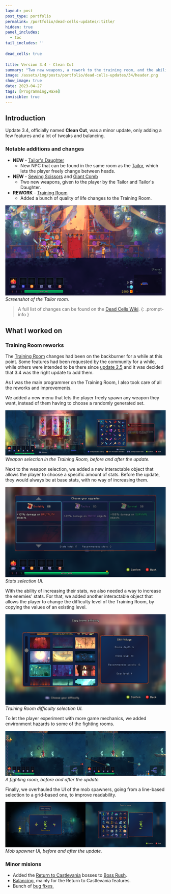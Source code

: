```yaml
---
layout: post
post_type: portfolio
permalink: /portfolio/dead-cells-updates/:title/
hidden: true
panel_includes:
  - toc
tail_includes: ''

dead_cells: true

title: Version 3.4 - Clean Cut
summary: "Two new weapons, a rework to the training room, and the ability to customize the player's head."
image: /assets/img/posts/portfolio/dead-cells-updates/34/header.png
show_image: true
date: 2023-04-27
tags: [Programming,Haxe]
invisible: true
---
```


## Introduction

Update 3.4, officially named **Clean Cut**, was a minor update, only adding a few features and a lot of tweaks and balancing.

### Notable additions and changes

- **NEW** - [Tailor's Daughter](https://deadcells.wiki.gg/wiki/The_Tailor%27s_Daughter)
  - New NPC that can be found in the same room as the [Tailor](https://deadcells.wiki.gg/wiki/The_Tailor), which lets the player freely change between heads.
- **NEW** - [Sewing Scissors](https://deadcells.wiki.gg/wiki/Sewing_Scissors) and [Giant Comb](https://deadcells.wiki.gg/wiki/Giant_Comb)
  - Two new weapons, given to the player by the Tailor and Tailor's Daughter.
- **REWORK** - [Training Room](https://deadcells.wiki.gg/wiki/Training_Room)
  - Added a bunch of quality of life changes to the Training Room.

![](/assets/img/posts/portfolio/dead-cells-updates/34/tailor_room.png)
_Screenshot of the Tailor room._

> A full list of changes can be found on the [Dead Cells Wiki](https://deadcells.wiki.gg/wiki/Version_3.4).
{: .prompt-info }

## What I worked on

### Training Room reworks

The [Training Room](https://deadcells.wiki.gg/wiki/Training_Room) changes had been on the backburner for a while at this point. Some features had been requested by the community for a while, while others were intended to be there since [update 2.5](/portfolio/dead-cells-updates/queen-and-the-sea/) and it was decided that 3.4 was the right update to add them.

As I was the main programmer on the Training Room, I also took care of all the reworks and improvements.

We added a new menu that lets the player freely spawn any weapon they want, instead of them having to choose a randomly generated set.

![](/assets/img/posts/portfolio/dead-cells-updates/34/training_weapon_selection_comparison.png)
_Weapon selection in the Training Room, before and after the update._

Next to the weapon selection, we added a new interactable object that allows the player to choose a specific amount of stats. Before the update, they would always be at base stats, with no way of increasing them.

![](/assets/img/posts/portfolio/dead-cells-updates/34/training_scrolls_selection.png)
_Stats selection UI._

With the ability of increasing their stats, we also needed a way to increase the enemies' stats. For that, we added another interactable object that allows the player to change the difficulty level of the Training Room, by copying the values of an existing level.

![](/assets/img/posts/portfolio/dead-cells-updates/34/training_difficulty_selection.png)
_Training Room difficulty selection UI._

To let the player experiment with more game mechanics, we added environment hazards to some of the fighting rooms.

![](/assets/img/posts/portfolio/dead-cells-updates/34/training_mob_room_comparison.png)
_A fighting room, before and after the update._

Finally, we overhauled the UI of the mob spawners, going from a line-based selection to a grid-based one, to improve readability.

![](/assets/img/posts/portfolio/dead-cells-updates/34/training_mob_selection_comparison.png)
_Mob spawner UI, before and after the update._

### Minor misions
- Added the [Return to Castlevania](/portfolio/dead-cells-updates/return-to-castlevania/) bosses to [Boss Rush](https://deadcells.wiki.gg/wiki/Boss_Rush).
- [Balancing](https://deadcells.wiki.gg/wiki/Version_3.4#Balancing), mainly for the Return to Castlevania features.
- Bunch of [bug fixes.](https://deadcells.wiki.gg/wiki/Version_3.4#Bug_fixes)